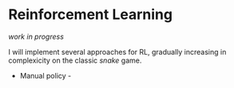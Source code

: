 # Reinforcement Learning

_work in progress_

I will implement several approaches for RL, gradually increasing in complexicity on the classic _snake_ game.

* Manual policy - 
